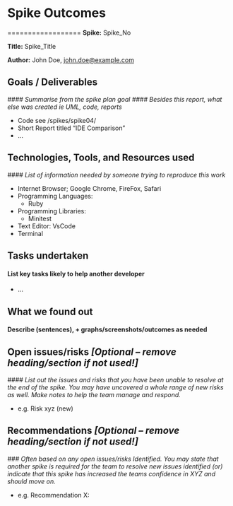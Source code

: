 # Spike Outcomes

==================
**Spike:** Spike_No

**Title:** Spike_Title

**Author:** John Doe, john.doe@example.com

## Goals / Deliverables

_#### Summarise from the spike plan goal_
_#### Besides this report, what else was created ie UML, code, reports_

- Code see /spikes/spike04/
- Short Report titled “IDE Comparison”
- …

## Technologies, Tools, and Resources used

_#### List of information needed by someone trying to reproduce this work_

- Internet Browser; Google Chrome, FireFox, Safari
- Programming Languages:
  - Ruby
- Programming Libraries:
  - Minitest
- Text Editor: VsCode
- Terminal

## Tasks undertaken

#### List key tasks likely to help another developer

- ...

## What we found out

#### Describe (sentences), + graphs/screenshots/outcomes as needed

## Open issues/risks _[Optional – remove heading/section if not used!]_

_#### List out the issues and risks that you have been unable to resolve at the
 end of the spike. You may have uncovered a whole range of new risks as well.
 Make notes to help the team manage and respond._

- e.g. Risk xyz (new)

## Recommendations _[Optional – remove heading/section if not used!]_

_### Often based on any open issues/risks Identified. You may state that another
 spike is required for the team to resolve new issues identified (or) indicate
 that this spike has increased the teams confidence in XYZ and should move on._

- e.g. Recommendation X:
